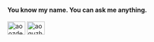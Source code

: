 #### You know my name. You can ask me anything.

<p align="left">
<a href="https://dev.to/aoozdemir" target="blank"><img align="center" src="https://cdn.jsdelivr.net/npm/simple-icons@3.0.1/icons/dev-dot-to.svg" alt="aoozdemir" height="30" width="40" /></a> <a href="https://linkedin.com/in/aoguzhanozdemir" target="blank"><img align="center" src="https://cdn.jsdelivr.net/npm/simple-icons@3.0.1/icons/linkedin.svg" alt="aoguzhanozdemir" height="30" width="40" /></a>
</p>
